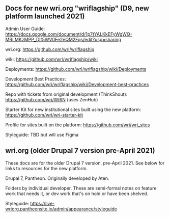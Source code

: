 ## Docs for new wri.org "wriflagship" (D9, new platform launched 2021)

Admin User Guide: https://docs.google.com/document/d/1p7tYALKkEFyWgWQ-MRLMKzMPP_Dlf5WV0Fe2eQM2Fqs/edit?usp=sharing 

wri.org: https://github.com/wri/wriflagship

wiki: https://github.com/wri/wriflagship/wiki

Deployments: https://github.com/wri/wriflagship/wiki/Deployments

Development Best Practices: https://github.com/wri/wriflagship/wiki/Development-best-practices

Repo with tickets from original development (ThinkShout): https://github.com/wri/WRIN (uses ZenHub)

Starter Kit for new institutional sites built using the new platform: https://github.com/wri/wri-starter-kit

Profile for sites built on the platform: https://github.com/wri/wri_sites 

Styleguide: TBD but will use Figma

## wri.org (older Drupal 7 version pre-April 2021)

These docs are for the older Drupal 7 version, pre-April 2021. See below for links to resources for the new platform.

Drupal 7, Pantheon. Originally developed by Aten.

Folders by individual developer. These are semi-formal notes on feature work that needs it, or dev work that's on hold or have been shelved.

Styleguide: https://live-wriorg.pantheonsite.io/admin/appearance/styleguide 
